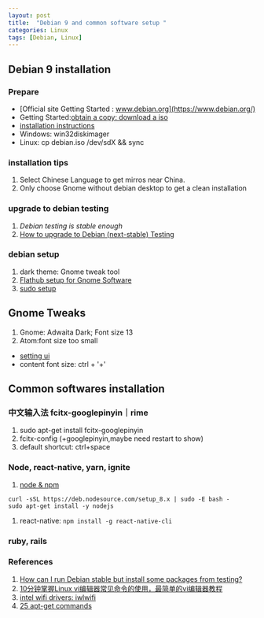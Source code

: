 ```yaml
---
layout: post
title:  "Debian 9 and common software setup "
categories: Linux
tags: [Debian, Linux]
---
```

## Debian 9 installation
### Prepare
- [Official site Getting Started : www.debian.org](https://www.debian.org/)
- Getting Started:[obtain a copy: download a iso](https://www.debian.org/distrib/)
- [installation instructions](https://www.debian.org/releases/stable/amd64/)
 - Windows: win32diskimager
 - Linux: cp debian.iso /dev/sdX && sync

### installation tips
1. Select Chinese Language to get mirros near China.
1. Only choose Gnome without debian desktop to get a clean installation

### upgrade to debian testing
1. *Debian testing is stable enough*
1. [How to upgrade to Debian (next-stable) Testing](https://wiki.debian.org/DebianTesting)

### debian setup
1. dark theme: Gnome tweak tool
1. [Flathub setup for Gnome Software](https://flatpak.org/setup/Debian/)
1. [sudo setup](https://wiki.debian.org/sudo)

## Gnome Tweaks
1. Gnome: Adwaita Dark; Font size 13
1. Atom:font size too small
  - [setting ui](https://discuss.atom.io/t/how-to-set-the-font-for-the-settings-ui-and-the-command-browser/13498)
  - content font size: ctrl + '+'

## Common softwares installation
### 中文输入法 fcitx-googlepinyin｜rime
1. sudo apt-get install fcitx-googlepinyin
1. fcitx-config (+googlepinyin,maybe need restart to show)
1. default shortcut: ctrl+space

### Node, react-native, yarn, ignite
1. [node & npm](https://nodejs.org/en/download/package-manager/)

```
curl -sSL https://deb.nodesource.com/setup_8.x | sudo -E bash -
sudo apt-get install -y nodejs
```
1. react-native: ```npm install -g react-native-cli```

### ruby, rails



### References
1. [How can I run Debian stable but install some packages from testing?](http://serverfault.com/questions/22414/how-can-i-run-debian-stable-but-install-some-packages-from-testing)
2. [10分钟掌握Linux vi编辑器常见命令的使用，最简单的vi编辑器教程](http://c.biancheng.net/cpp/html/2735.html)
3. [intel wifi drivers: iwlwifi](https://packages.debian.org/jessie/firmware-iwlwifi)
4. [25 apt-get commands](https://www.tecmint.com/useful-basic-commands-of-apt-get-and-apt-cache-for-package-management/)
